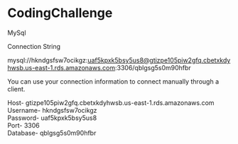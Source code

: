 # CodingChallenge

MySql

Connection String

mysql://hkndgsfsw7ocikgz:uaf5kpxk5bsy5us8@gtizpe105piw2gfq.cbetxkdyhwsb.us-east-1.rds.amazonaws.com:3306/qblgsg5s0m90hfbr

You can use your connection information to connect manually through a client.

Host-	gtizpe105piw2gfq.cbetxkdyhwsb.us-east-1.rds.amazonaws.com	
Username-	hkndgsfsw7ocikgz	
Password-	uaf5kpxk5bsy5us8	
Port-	3306	
Database-	qblgsg5s0m90hfbr
